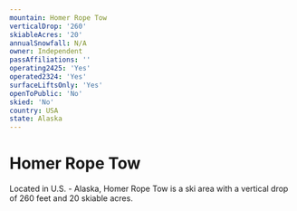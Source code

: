 ```yaml
---
mountain: Homer Rope Tow
verticalDrop: '260'
skiableAcres: '20'
annualSnowfall: N/A
owner: Independent
passAffiliations: ''
operating2425: 'Yes'
operated2324: 'Yes'
surfaceLiftsOnly: 'Yes'
openToPublic: 'No'
skied: 'No'
country: USA
state: Alaska
---
```


# Homer Rope Tow

Located in U.S. - Alaska, Homer Rope Tow is a ski area with a vertical drop of 260 feet and 20 skiable acres.

